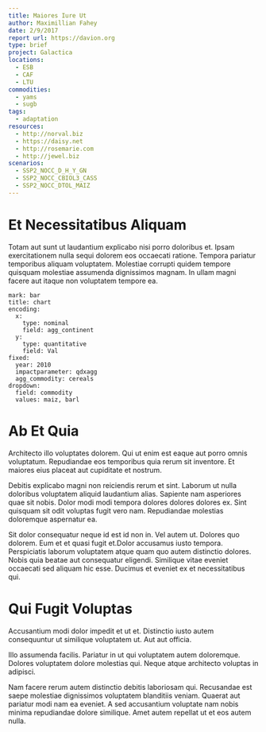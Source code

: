 ```yaml
---
title: Maiores Iure Ut
author: Maximillian Fahey
date: 2/9/2017
report url: https://davion.org
type: brief
project: Galactica
locations:
  - ESB
  - CAF
  - LTU
commodities:
  - yams
  - sugb
tags:
  - adaptation
resources:
  - http://norval.biz
  - https://daisy.net
  - http://rosemarie.com
  - http://jewel.biz
scenarios:
  - SSP2_NOCC_D_H_Y_GN
  - SSP2_NOCC_CBIOL3_CASS
  - SSP2_NOCC_DTOL_MAIZ
---
```

# Et Necessitatibus Aliquam
Totam aut sunt ut laudantium explicabo nisi porro doloribus et. Ipsam exercitationem nulla sequi dolorem eos occaecati ratione. Tempora pariatur temporibus aliquam voluptatem. Molestiae corrupti quidem tempore quisquam molestiae assumenda dignissimos magnam. In ullam magni facere aut itaque non voluptatem tempore ea.

```vis
mark: bar
title: chart
encoding:
  x:
    type: nominal
    field: agg_continent
  y:
    type: quantitative
    field: Val
fixed:
  year: 2010
  impactparameter: qdxagg
  agg_commodity: cereals
dropdown:
  field: commodity
  values: maiz, barl
```

# Ab Et Quia
Architecto illo voluptates dolorem. Qui ut enim est eaque aut porro omnis voluptatum. Repudiandae eos temporibus quia rerum sit inventore. Et maiores eius placeat aut cupiditate et nostrum.
 Debitis explicabo magni non reiciendis rerum et sint. Laborum ut nulla doloribus voluptatem aliquid laudantium alias. Sapiente nam asperiores quae sit nobis. Dolor modi modi tempora dolores dolores dolores ex. Sint quisquam sit odit voluptas fugit vero nam. Repudiandae molestias doloremque aspernatur ea.
 Sit dolor consequatur neque id est id non in. Vel autem ut. Dolores quo dolorem. Eum et et quasi fugit et.Dolor accusamus iusto tempora. Perspiciatis laborum voluptatem atque quam quo autem distinctio dolores. Nobis quia beatae aut consequatur eligendi. Similique vitae eveniet occaecati sed aliquam hic esse. Ducimus et eveniet ex et necessitatibus qui.

# Qui Fugit Voluptas
Accusantium modi dolor impedit et ut et. Distinctio iusto autem consequuntur ut similique voluptatem ut. Aut aut officia.
 Illo assumenda facilis. Pariatur in ut qui voluptatem autem doloremque. Dolores voluptatem dolore molestias qui. Neque atque architecto voluptas in adipisci.
 Nam facere rerum autem distinctio debitis laboriosam qui. Recusandae est saepe molestiae dignissimos voluptatem blanditiis veniam. Quaerat aut pariatur modi nam ea eveniet. A sed accusantium voluptate nam nobis minima repudiandae dolore similique. Amet autem repellat ut et eos autem nulla.
